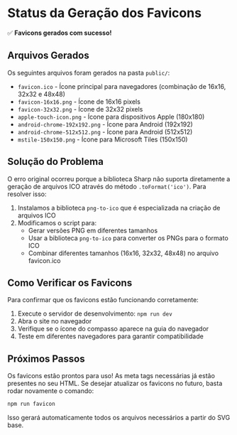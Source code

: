 # Status da Geração dos Favicons

✅ **Favicons gerados com sucesso!**

## Arquivos Gerados

Os seguintes arquivos foram gerados na pasta `public/`:

- `favicon.ico` - Ícone principal para navegadores (combinação de 16x16, 32x32 e 48x48)
- `favicon-16x16.png` - Ícone de 16x16 pixels
- `favicon-32x32.png` - Ícone de 32x32 pixels
- `apple-touch-icon.png` - Ícone para dispositivos Apple (180x180)
- `android-chrome-192x192.png` - Ícone para Android (192x192)
- `android-chrome-512x512.png` - Ícone para Android (512x512)
- `mstile-150x150.png` - Ícone para Microsoft Tiles (150x150)

## Solução do Problema

O erro original ocorreu porque a biblioteca Sharp não suporta diretamente a geração de arquivos ICO através do método `.toFormat('ico')`. Para resolver isso:

1. Instalamos a biblioteca `png-to-ico` que é especializada na criação de arquivos ICO
2. Modificamos o script para:
   - Gerar versões PNG em diferentes tamanhos
   - Usar a biblioteca `png-to-ico` para converter os PNGs para o formato ICO
   - Combinar diferentes tamanhos (16x16, 32x32, 48x48) no arquivo favicon.ico

## Como Verificar os Favicons

Para confirmar que os favicons estão funcionando corretamente:

1. Execute o servidor de desenvolvimento: `npm run dev`
2. Abra o site no navegador
3. Verifique se o ícone do compasso aparece na guia do navegador
4. Teste em diferentes navegadores para garantir compatibilidade

## Próximos Passos

Os favicons estão prontos para uso! As meta tags necessárias já estão presentes no seu HTML. Se desejar atualizar os favicons no futuro, basta rodar novamente o comando:

```bash
npm run favicon
```

Isso gerará automaticamente todos os arquivos necessários a partir do SVG base. 